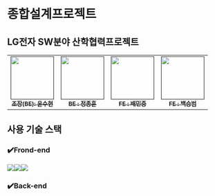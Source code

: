 # 종합설계프로젝트


## LG전자 SW분야 산학협력프로젝트



<table>
  <tbody>
    <tr>
      <td align="center"><a href=""><img src="" width="100px;" alt=""/><br /><sub><b>조장(BE): 윤수현</b></sub></a><br /></td>
      <td align="center"><a href=""><img src="" width="100px;" alt=""/><br /><sub><b>BE : 정종훈</b></sub></a><br /></td>
      <td align="center"><a href=""><img src="" width="100px;" alt=""/><br /><sub><b>FE : 배민중</b></sub></a><br /></td>
      <td align="center"><a href=""><img src="" width="100px;" alt=""/><br /><sub><b>FE : 백승범</b></sub></a><br /></td>
    </tr>
  </tbody>
</table>

## 사용 기술 스택

### ✔️Frond-end
<img src="https://img.shields.io/badge/React-61DAFB?style=for-the-badge&logo=React&logoColor=black"><img src="https://img.shields.io/badge/chakraui-319795?style=for-the-badge&logo=chakraui&logoColor=white"><img src="https://img.shields.io/badge/reactquery-FF4154?style=for-the-badge&logo=reactquery&logoColor=purple">

### ✔️Back-end
